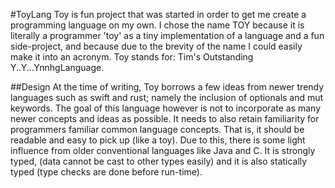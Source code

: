 #ToyLang
Toy is fun project that was started in order to get me create a programming language on my own. I chose the name TOY
because it is literally a programmer 'toy' as a tiny implementation of a language and a fun side-project, and because
due to the brevity of the name I could easily make it into an acronym.
Toy stands for: Tim's Outstanding Y..Y...YnnhgLanguage.

##Design
At the time of writing, Toy borrows a few ideas from newer trendy languages such as swift and rust; namely the inclusion
of optionals and mut keywords. The goal of this language however is not to incorporate as many newer concepts and ideas
as possible. It needs to also retain familiarity for programmers familiar common language concepts. That is, it should
be readable and easy to pick up (like a toy). Due to this, there is some light influence from older conventional
languages like Java and C.
It is strongly typed, (data cannot be cast to other types easily) and it is also statically typed (type checks are done
before run-time).
